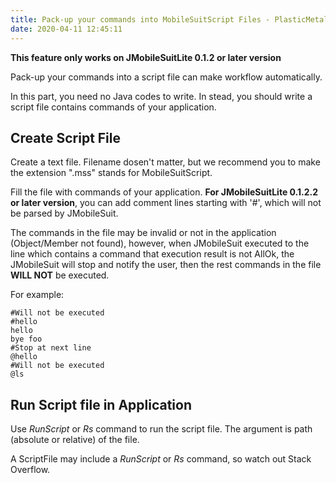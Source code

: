 ```yaml
---
title: Pack-up your commands into MobileSuitScript Files - PlasticMetal.JMobileSuitLite
date: 2020-04-11 12:45:11
---
```


**This feature only works on JMobileSuitLite 0.1.2 or later version**

Pack-up your commands into a script file can make workflow automatically.

In this part, you need no Java codes to write. In stead, you should write a script file contains commands of your application.

## Create Script File

Create a text file. Filename dosen't matter, but we recommend you to make the extension ".mss" stands for MobileSuitScript.

Fill the file with commands of your application. **For JMobileSuitLite 0.1.2.2 or later version**, you can add comment lines starting with '#', which will not be parsed by JMobileSuit. 

The commands in the file may be invalid or not in the application (Object/Member not found), however, when JMobileSuit executed to the line which contains a command that execution result is not AllOk, the JMobileSuit will stop and notify the user, then the rest commands in the file **WILL NOT** be executed.

For example:

``` MobileSuitScript
#Will not be executed
#hello
hello
bye foo
#Stop at next line
@hello
#Will not be executed
@ls
```

## Run Script file in Application

Use *RunScript* or *Rs* command to run the script file. The argument is path (absolute or relative) of the file.

A ScriptFile may include a *RunScript* or *Rs* command, so watch out Stack Overflow.
